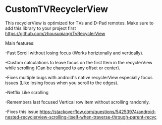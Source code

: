 # CustomTVRecyclerView
This recyclerView is optimized for TVs and D-Pad remotes.
Make sure to add this library to your project first https://github.com/zhousuqiang/TvRecyclerView

Main features:

-Fast Scroll without losing focus (Works horiztonally and vertically).

-Custom calculations to leave focus on the first Item in the recyclerView while scrolling (Can be changed to any offset or center).

-Fixes multiple bugs with android's native recyclerView especially focus issues (Like losing focus when you scroll to the edges).

-Netflix Like scrolling

-Remembers last focused Vertical row item without scrolling randomly.

-Fixes this issue https://stackoverflow.com/questions/54253974/android-nested-recyclerview-scrolling-itself-when-traverse-through-parent-recyc
